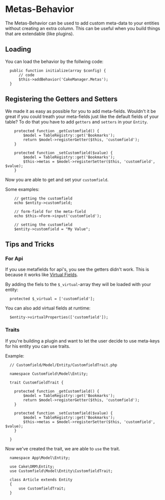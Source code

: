 Metas-Behavior
==================

The Metas-Behavior can be used to add custom meta-data to your entities without creating an extra column. 
This can be useful when you build things that are extendable (like plugins).

Loading
-------

You can load the behavior by the follwing code:

      public function initialize(array $config) {
          // code
          $this->addBehavior('CakeManager.Metas');
      }

Registering the Getters and Setters
--------------------

We made it as easy as possible for you to add meta-fields. Wouldn't it be great if you could treath your meta-fields just like the default fields of your table?
To do that you have to add `getters` and `setters` in your `Entity`.

        protected function _getCustomfield() {
            $model = TableRegistry::get('Bookmarks');
            return $model->registerGetter($this, 'customfield');
        }
      
        protected function _setCustomfield($value) {
            $model = TableRegistry::get('Bookmarks');
            $this->metas = $model->registerSetter($this, 'customfield', $value);
        }
        
Now you are able to get and set your `customfield`.

Some examples:

        // getting the customfield
        echo $entity->customfield;
        
        // form-field for the meta-field
        echo $this->Form->input('customfield');
        
        // setting the customfield
        $entity->customfield = "My Value";
        

Tips and Tricks
---------------

### For Api

If you use metafields for api's, you see the getters didn't work. This is because it works like [Virtual Fields](http://book.cakephp.org/3.0/en/orm/entities.html#exposing-virtual-properties).

By adding the fiels to the `$_virtual`-array they will be loaded with your entity:

      protected $_virtual = ['customfield'];
      
You can also add virtual fields at runtime:

      $entity->virtualProperties(['customfield']);

### Traits

If you're building a plugin and want to let the user decide to use meta-keys for his entity you can use traits.

Example:

      // Customfield/Model/Entity/CustomfieldTrait.php
      
      namespace Customfield\Model\Entity;
      
      trait CustomfieldTrait {
      
        protected function _getCustomfield() {
            $model = TableRegistry::get('Bookmarks');
            return $model->registerGetter($this, 'customfield');
        }
      
        protected function _setCustomfield($value) {
            $model = TableRegistry::get('Bookmarks');
            $this->metas = $model->registerSetter($this, 'customfield', $value);
        }
      
      }
      
Now we've created the trait, we are able to `use` the trait.

      namespace App\Model\Entity;
      
      use Cake\ORM\Entity;
      use Customfield\Model\Entity\CustomfieldTrait;
      
      class Article extends Entity
      {
          use CustomfieldTrait;
      }
